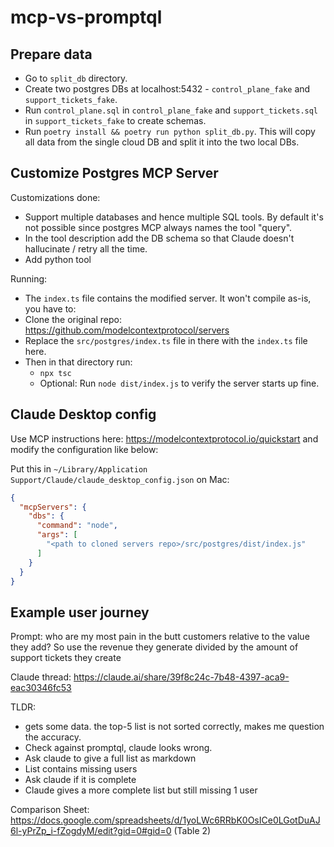 # mcp-vs-promptql


## Prepare data

- Go to `split_db` directory.
- Create two postgres DBs at localhost:5432 - `control_plane_fake` and `support_tickets_fake`.
- Run `control_plane.sql` in `control_plane_fake` and `support_tickets.sql` in `support_tickets_fake` to create schemas.
- Run `poetry install && poetry run python split_db.py`. This will copy all data from the single cloud DB and split it into the two local DBs.
  
## Customize Postgres MCP Server

Customizations done:
- Support multiple databases and hence multiple SQL tools. By default it's not possible since postgres MCP always names the tool "query".
- In the tool description add the DB schema so that Claude doesn't hallucinate / retry all the time.
- Add python tool
  
Running:
- The `index.ts` file contains the modified server. It won't compile as-is, you have to:
- Clone the original repo: https://github.com/modelcontextprotocol/servers
- Replace the `src/postgres/index.ts` file in there with the `index.ts` file here.
- Then in that directory run:
    - `npx tsc`
    - Optional: Run `node dist/index.js` to verify the server starts up fine.

## Claude Desktop config

Use MCP instructions here: https://modelcontextprotocol.io/quickstart and modify the configuration like below:

Put this in `~/Library/Application Support/Claude/claude_desktop_config.json` on Mac:

```json
{
  "mcpServers": {
    "dbs": {
      "command": "node",
      "args": [
        "<path to cloned servers repo>/src/postgres/dist/index.js"
      ]
    }
  }
}
```

## Example user journey

Prompt: who are my most pain in the butt customers relative to the value they add? So use the revenue they generate divided by the amount of support tickets they create

Claude thread: https://claude.ai/share/39f8c24c-7b48-4397-aca9-eac30346fc53

TLDR:
- gets some data. the top-5 list is not sorted correctly, makes me question the accuracy.
- Check against promptql, claude looks wrong.
- Ask claude to give a full list as markdown
- List contains missing users
- Ask claude if it is complete
- Claude gives a more complete list but still missing 1 user

Comparison Sheet: https://docs.google.com/spreadsheets/d/1yoLWc6RRbK0OsICe0LGotDuAJ6l-yPrZp_i-fZogdyM/edit?gid=0#gid=0 (Table 2)
